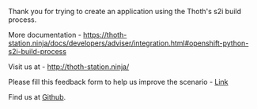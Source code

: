 Thank you for trying to create an application using the Thoth's s2i build process.

More documentation - https://thoth-station.ninja/docs/developers/adviser/integration.html#openshift-python-s2i-build-process

Visit us at - http://thoth-station.ninja/

Please fill this feedback form to help us improve the scenario - [Link](https://docs.google.com/forms/d/e/1FAIpQLSe9BgNpYx9KrmyAOE4UiJmEw04Mcff6Ob8HHVFxBygDdGCAEw/viewform?usp=pp_url&entry.770234109=Thoth+Advise+powered+S2I+Build+Process)

Find us at [Github](https://github.com/thoth-station).